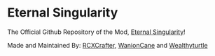 # Eternal Singularity
The Official Github Repository of the Mod, <a href="x">Eternal Singularity</a>!

Made and Maintained By:
<a href="https://github.com/RCXCrafter">RCXCrafter</a>, <a href="https://github.com/Wanioncane">WanionCane</a> and <a href="https://github.com/Wealthyturtle">Wealthyturtle</a>
